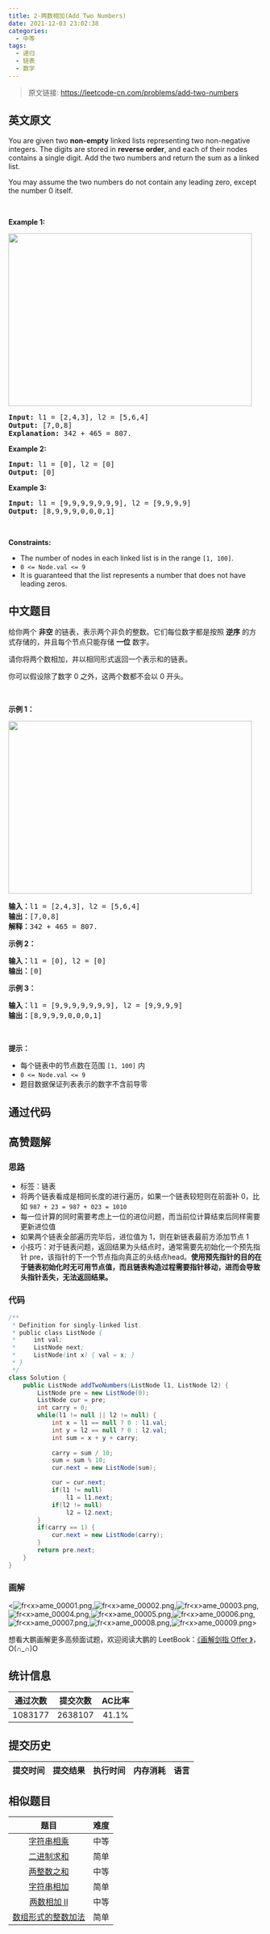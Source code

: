 ```yaml
---
title: 2-两数相加(Add Two Numbers)
date: 2021-12-03 23:02:38
categories:
  - 中等
tags:
  - 递归
  - 链表
  - 数学
---
```


> 原文链接: https://leetcode-cn.com/problems/add-two-numbers


## 英文原文
<div><p>You are given two <strong>non-empty</strong> linked lists representing two non-negative integers. The digits are stored in <strong>reverse order</strong>, and each of their nodes contains a single digit. Add the two numbers and return the sum&nbsp;as a linked list.</p>

<p>You may assume the two numbers do not contain any leading zero, except the number 0 itself.</p>

<p>&nbsp;</p>
<p><strong>Example 1:</strong></p>
<img alt="" src="https://assets.leetcode.com/uploads/2020/10/02/addtwonumber1.jpg" style="width: 483px; height: 342px;" />
<pre>
<strong>Input:</strong> l1 = [2,4,3], l2 = [5,6,4]
<strong>Output:</strong> [7,0,8]
<strong>Explanation:</strong> 342 + 465 = 807.
</pre>

<p><strong>Example 2:</strong></p>

<pre>
<strong>Input:</strong> l1 = [0], l2 = [0]
<strong>Output:</strong> [0]
</pre>

<p><strong>Example 3:</strong></p>

<pre>
<strong>Input:</strong> l1 = [9,9,9,9,9,9,9], l2 = [9,9,9,9]
<strong>Output:</strong> [8,9,9,9,0,0,0,1]
</pre>

<p>&nbsp;</p>
<p><strong>Constraints:</strong></p>

<ul>
	<li>The number of nodes in each linked list is in the range <code>[1, 100]</code>.</li>
	<li><code>0 &lt;= Node.val &lt;= 9</code></li>
	<li>It is guaranteed that the list represents a number that does not have leading zeros.</li>
</ul>
</div>

## 中文题目
<div><p>给你两个 <strong>非空</strong> 的链表，表示两个非负的整数。它们每位数字都是按照 <strong>逆序</strong> 的方式存储的，并且每个节点只能存储 <strong>一位</strong> 数字。</p>

<p>请你将两个数相加，并以相同形式返回一个表示和的链表。</p>

<p>你可以假设除了数字 0 之外，这两个数都不会以 0 开头。</p>

<p> </p>

<p><strong>示例 1：</strong></p>
<img alt="" src="https://assets.leetcode-cn.com/aliyun-lc-upload/uploads/2021/01/02/addtwonumber1.jpg" style="width: 483px; height: 342px;" />
<pre>
<strong>输入：</strong>l1 = [2,4,3], l2 = [5,6,4]
<strong>输出：</strong>[7,0,8]
<strong>解释：</strong>342 + 465 = 807.
</pre>

<p><strong>示例 2：</strong></p>

<pre>
<strong>输入：</strong>l1 = [0], l2 = [0]
<strong>输出：</strong>[0]
</pre>

<p><strong>示例 3：</strong></p>

<pre>
<strong>输入：</strong>l1 = [9,9,9,9,9,9,9], l2 = [9,9,9,9]
<strong>输出：</strong>[8,9,9,9,0,0,0,1]
</pre>

<p> </p>

<p><strong>提示：</strong></p>

<ul>
	<li>每个链表中的节点数在范围 <code>[1, 100]</code> 内</li>
	<li><code>0 <= Node.val <= 9</code></li>
	<li>题目数据保证列表表示的数字不含前导零</li>
</ul>
</div>

## 通过代码
<RecoDemo>
</RecoDemo>


## 高赞题解
### 思路

- 标签：链表
- 将两个链表看成是相同长度的进行遍历，如果一个链表较短则在前面补 $0$，比如 `987 + 23 = 987 + 023 = 1010`
- 每一位计算的同时需要考虑上一位的进位问题，而当前位计算结束后同样需要更新进位值
- 如果两个链表全部遍历完毕后，进位值为 $1$，则在新链表最前方添加节点 $1$
- 小技巧：对于链表问题，返回结果为头结点时，通常需要先初始化一个预先指针 pre，该指针的下一个节点指向真正的头结点head。**使用预先指针的目的在于链表初始化时无可用节点值，而且链表构造过程需要指针移动，进而会导致头指针丢失，无法返回结果。**


### 代码

```Java []
/**
 * Definition for singly-linked list.
 * public class ListNode {
 *     int val;
 *     ListNode next;
 *     ListNode(int x) { val = x; }
 * }
 */
class Solution {
    public ListNode addTwoNumbers(ListNode l1, ListNode l2) {
        ListNode pre = new ListNode(0);
        ListNode cur = pre;
        int carry = 0;
        while(l1 != null || l2 != null) {
            int x = l1 == null ? 0 : l1.val;
            int y = l2 == null ? 0 : l2.val;
            int sum = x + y + carry;
            
            carry = sum / 10;
            sum = sum % 10;
            cur.next = new ListNode(sum);

            cur = cur.next;
            if(l1 != null)
                l1 = l1.next;
            if(l2 != null)
                l2 = l2.next;
        }
        if(carry == 1) {
            cur.next = new ListNode(carry);
        }
        return pre.next;
    }
}
```

### 画解

<![fr&lt;x&gt;ame_00001.png](../images/add-two-numbers-0.png),![fr&lt;x&gt;ame_00002.png](../images/add-two-numbers-1.png),![fr&lt;x&gt;ame_00003.png](../images/add-two-numbers-2.png),![fr&lt;x&gt;ame_00004.png](../images/add-two-numbers-3.png),![fr&lt;x&gt;ame_00005.png](../images/add-two-numbers-4.png),![fr&lt;x&gt;ame_00006.png](../images/add-two-numbers-5.png),![fr&lt;x&gt;ame_00007.png](../images/add-two-numbers-6.png),![fr&lt;x&gt;ame_00008.png](../images/add-two-numbers-7.png),![fr&lt;x&gt;ame_00009.png](../images/add-two-numbers-8.png)>

想看大鹏画解更多高频面试题，欢迎阅读大鹏的 LeetBook：[《画解剑指 Offer 》](https://leetcode-cn.com/leetbook/detail/illustrate-lcof/)，O(∩_∩)O

## 统计信息
| 通过次数 | 提交次数 | AC比率 |
| :------: | :------: | :------: |
|    1083177    |    2638107    |   41.1%   |

## 提交历史
| 提交时间 | 提交结果 | 执行时间 |  内存消耗  | 语言 |
| :------: | :------: | :------: | :--------: | :--------: |


## 相似题目
|                             题目                             | 难度 |
| :----------------------------------------------------------: | :---------: |
| [字符串相乘](https://leetcode-cn.com/problems/multiply-strings/) | 中等|
| [二进制求和](https://leetcode-cn.com/problems/add-binary/) | 简单|
| [两整数之和](https://leetcode-cn.com/problems/sum-of-two-integers/) | 中等|
| [字符串相加](https://leetcode-cn.com/problems/add-strings/) | 简单|
| [两数相加 II](https://leetcode-cn.com/problems/add-two-numbers-ii/) | 中等|
| [数组形式的整数加法](https://leetcode-cn.com/problems/add-to-array-form-of-integer/) | 简单|
